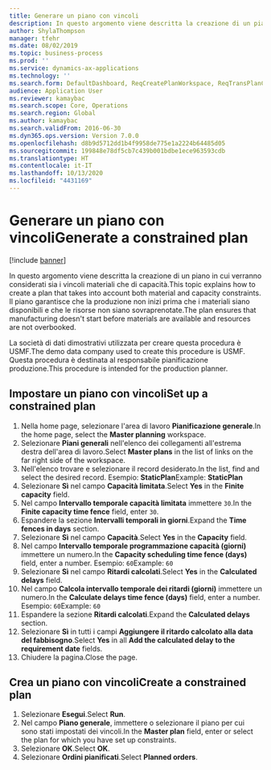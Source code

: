 ```yaml
---
title: Generare un piano con vincoli
description: In questo argomento viene descritta la creazione di un piano in cui verranno considerati sia i vincoli materiali che di capacità.
author: ShylaThompson
manager: tfehr
ms.date: 08/02/2019
ms.topic: business-process
ms.prod: ''
ms.service: dynamics-ax-applications
ms.technology: ''
ms.search.form: DefaultDashboard, ReqCreatePlanWorkspace, ReqTransPlanCard, ReqPlanSched
audience: Application User
ms.reviewer: kamaybac
ms.search.scope: Core, Operations
ms.search.region: Global
ms.author: kamaybac
ms.search.validFrom: 2016-06-30
ms.dyn365.ops.version: Version 7.0.0
ms.openlocfilehash: d8b9d5712dd1b4f9958de775e1a2224b64485d05
ms.sourcegitcommit: 199848e78df5cb7c439b001bdbe1ece963593cdb
ms.translationtype: HT
ms.contentlocale: it-IT
ms.lasthandoff: 10/13/2020
ms.locfileid: "4431169"
---
```

# <a name="generate-a-constrained-plan"></a><span data-ttu-id="cf185-103">Generare un piano con vincoli</span><span class="sxs-lookup"><span data-stu-id="cf185-103">Generate a constrained plan</span></span>

[!include [banner](../../includes/banner.md)]

<span data-ttu-id="cf185-104">In questo argomento viene descritta la creazione di un piano in cui verranno considerati sia i vincoli materiali che di capacità.</span><span class="sxs-lookup"><span data-stu-id="cf185-104">This topic explains how to create a plan that takes into account both material and capacity constraints.</span></span> <span data-ttu-id="cf185-105">Il piano garantisce che la produzione non inizi prima che i materiali siano disponibili e che le risorse non siano sovraprenotate.</span><span class="sxs-lookup"><span data-stu-id="cf185-105">The plan ensures that manufacturing doesn't start before materials are available and resources are not overbooked.</span></span> 

<span data-ttu-id="cf185-106">La società di dati dimostrativi utilizzata per creare questa procedura è USMF.</span><span class="sxs-lookup"><span data-stu-id="cf185-106">The demo data company used to create this procedure is USMF.</span></span> <span data-ttu-id="cf185-107">Questa procedura è destinata al responsabile pianificazione produzione.</span><span class="sxs-lookup"><span data-stu-id="cf185-107">This procedure is intended for the production planner.</span></span>


## <a name="set-up-a-constrained-plan"></a><span data-ttu-id="cf185-108">Impostare un piano con vincoli</span><span class="sxs-lookup"><span data-stu-id="cf185-108">Set up a constrained plan</span></span>
1. <span data-ttu-id="cf185-109">Nella home page, selezionare l'area di lavoro **Pianificazione generale**.</span><span class="sxs-lookup"><span data-stu-id="cf185-109">In the home page, select the **Master planning** workspace.</span></span>
2. <span data-ttu-id="cf185-110">Selezionare **Piani generali** nell'elenco dei collegamenti all'estrema destra dell'area di lavoro.</span><span class="sxs-lookup"><span data-stu-id="cf185-110">Select **Master plans** in the list of links on the far right side of the workspace.</span></span>
3. <span data-ttu-id="cf185-111">Nell'elenco trovare e selezionare il record desiderato.</span><span class="sxs-lookup"><span data-stu-id="cf185-111">In the list, find and select the desired record.</span></span> <span data-ttu-id="cf185-112">Esempio: **StaticPlan**</span><span class="sxs-lookup"><span data-stu-id="cf185-112">Example: **StaticPlan**</span></span>  
4. <span data-ttu-id="cf185-113">Selezionare **Sì** nel campo **Capacità limitata**.</span><span class="sxs-lookup"><span data-stu-id="cf185-113">Select **Yes** in the **Finite capacity** field.</span></span>
5. <span data-ttu-id="cf185-114">Nel campo **Intervallo temporale capacità limitata** immettere `30`.</span><span class="sxs-lookup"><span data-stu-id="cf185-114">In the **Finite capacity time fence** field, enter `30`.</span></span>
6. <span data-ttu-id="cf185-115">Espandere la sezione **Intervalli temporali in giorni**.</span><span class="sxs-lookup"><span data-stu-id="cf185-115">Expand the **Time fences in days** section.</span></span>
7. <span data-ttu-id="cf185-116">Selezionare **Sì** nel campo **Capacità**.</span><span class="sxs-lookup"><span data-stu-id="cf185-116">Select **Yes** in the **Capacity** field.</span></span>
8. <span data-ttu-id="cf185-117">Nel campo **Intervallo temporale programmazione capacità (giorni)** immettere un numero.</span><span class="sxs-lookup"><span data-stu-id="cf185-117">In the **Capacity scheduling time fence (days)** field, enter a number.</span></span> <span data-ttu-id="cf185-118">Esempio: `60`</span><span class="sxs-lookup"><span data-stu-id="cf185-118">Example: `60`</span></span>  
9. <span data-ttu-id="cf185-119">Selezionare **Sì** nel campo **Ritardi calcolati**.</span><span class="sxs-lookup"><span data-stu-id="cf185-119">Select **Yes** in the **Calculated delays** field.</span></span>
10. <span data-ttu-id="cf185-120">Nel campo **Calcola intervallo temporale dei ritardi (giorni)** immettere un numero.</span><span class="sxs-lookup"><span data-stu-id="cf185-120">In the **Calculate delays time fence (days)** field, enter a number.</span></span> <span data-ttu-id="cf185-121">Esempio: `60`</span><span class="sxs-lookup"><span data-stu-id="cf185-121">Example: `60`</span></span> 
11. <span data-ttu-id="cf185-122">Espandere la sezione **Ritardi calcolati**.</span><span class="sxs-lookup"><span data-stu-id="cf185-122">Expand the **Calculated delays** section.</span></span>
12. <span data-ttu-id="cf185-123">Selezionare **Sì** in tutti i campi **Aggiungere il ritardo calcolato alla data del fabbisogno**.</span><span class="sxs-lookup"><span data-stu-id="cf185-123">Select **Yes** in all **Add the calculated delay to the requirement date** fields.</span></span>
13. <span data-ttu-id="cf185-124">Chiudere la pagina.</span><span class="sxs-lookup"><span data-stu-id="cf185-124">Close the page.</span></span>

## <a name="create-a-constrained-plan"></a><span data-ttu-id="cf185-125">Crea un piano con vincoli</span><span class="sxs-lookup"><span data-stu-id="cf185-125">Create a constrained plan</span></span>
1. <span data-ttu-id="cf185-126">Selezionare **Esegui**.</span><span class="sxs-lookup"><span data-stu-id="cf185-126">Select **Run**.</span></span>
2. <span data-ttu-id="cf185-127">Nel campo **Piano generale**, immettere o selezionare il piano per cui sono stati impostati dei vincoli.</span><span class="sxs-lookup"><span data-stu-id="cf185-127">In the **Master plan** field, enter or select the plan for which you have set up constraints.</span></span>  
3. <span data-ttu-id="cf185-128">Selezionare **OK**.</span><span class="sxs-lookup"><span data-stu-id="cf185-128">Select **OK**.</span></span>
4. <span data-ttu-id="cf185-129">Selezionare **Ordini pianificati**.</span><span class="sxs-lookup"><span data-stu-id="cf185-129">Select **Planned orders**.</span></span>

